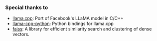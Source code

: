 ### Special thanks to
- [llama.cpp](https://github.com/ggerganov/llama.cpp): Port of Facebook's LLaMA model in C/C++
- [llama-cpp-python](https://github.com/abetlen/llama-cpp-python): Python bindings for llama.cpp
- [faiss](https://github.com/facebookresearch/faiss): A library for efficient similarity search and clustering of dense vectors.
